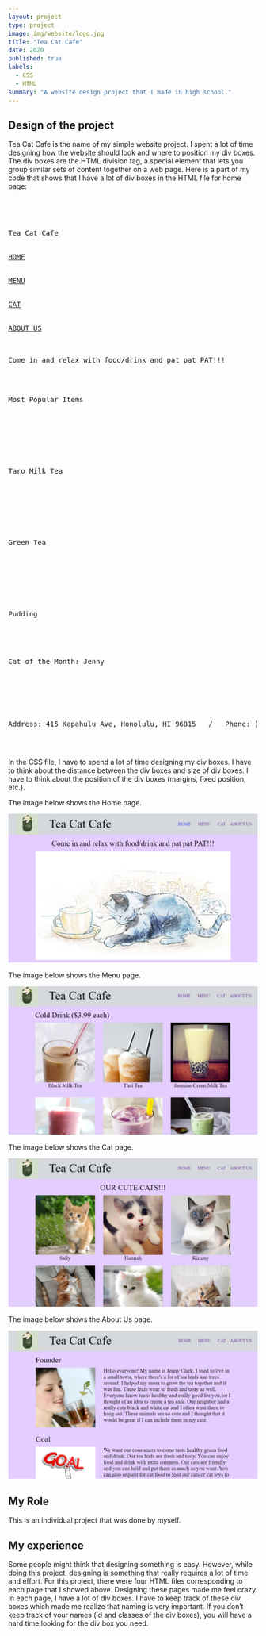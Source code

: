 ```yaml
---
layout: project
type: project
image: img/website/logo.jpg
title: "Tea Cat Cafe"
date: 2020
published: true
labels:
  - CSS
  - HTML
summary: "A website design project that I made in high school."
---
```

## Design of the project

Tea Cat Cafe is the name of my simple website project. I spent a lot of time designing how the website should look and where to position my div boxes. The div boxes are the HTML division tag, a special element that lets you group similar sets of content together on a web page. Here is a part of my code that shows that I have a lot of div boxes in the HTML file for home page:

<pre>
<div id="top">
  <div id="logo"></div>
  <div id="title">Tea Cat Cafe</div>
  <a href="home.html"><div id="home">HOME</div></a>
  <a href="menu.html"><div id="menu">MENU</div></a>
  <a href="cat.html"><div id="cat">CAT</div></a>
  <a href="about.html"><div id="about">ABOUT US</div></a>
</div>
    
<div id="slogan">Come in and relax with food/drink and pat pat PAT!!!</div>
    
<div id="front"></div>
   
<div class="heading">Most Popular Items</div>
    
<div class="box">
  <div class="item1">
    <div id="img1" class="image"></div>
    <div class="descrip">Taro Milk Tea</div>
  </div>
  <div class="item2">
    <div id="img2" class="image"></div>
    <div class="descrip">Green Tea</div>
  </div>
  <div class="item3">
    <div id="img3" class="image"></div>
    <div class="descrip">Pudding</div>
  </div>
</div>
    
<div class="heading">Cat of the Month: Jenny</div>
   
<div id="cat6"></div>
    
<div id="bottom">
  <p>Address: 415 Kapahulu Ave, Honolulu, HI 96815   /   Phone: (808)-1212-3434  /     Email: teacatcafe@gamil.com</p>
</div>
</pre>

In the CSS file, I have to spend a lot of time designing my div boxes. I have to think about the distance between the div boxes and size of div boxes. I have to think about the position of the div boxes (margins, fixed position, etc.).

The image below shows the Home page.

<img class="img-fluid" src="../img/website/home.png">

The image below shows the Menu page.

<img class="img-fluid" src="../img/website/menu.png">

The image below shows the Cat page.

<img class="img-fluid" src="../img/website/cat.png">

The image below shows the About Us page.

<img class="img-fluid" src="../img/website/about.png">

## My Role

This is an individual project that was done by myself.

## My experience

Some people might think that designing something is easy. However, while doing this project, designing is something that really requires a lot of time and effort. For this project, there were four HTML files corresponding to each page that I showed above. Designing these pages made me feel crazy. In each page, I have a lot of div boxes. I have to keep track of these div boxes which made me realize that naming is very important. If you don’t keep track of your names (id and classes of the div boxes), you will have a hard time looking for the div box you need.
